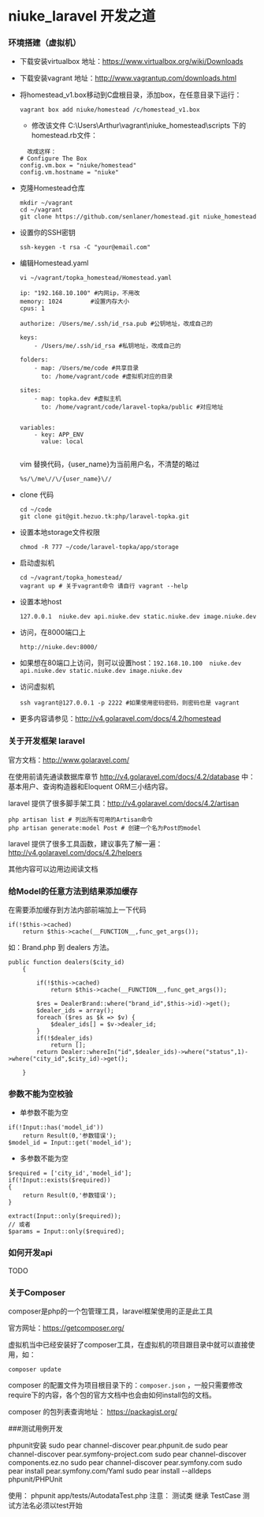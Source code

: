 
# niuke_laravel 开发之道

### 环境搭建（虚拟机）
* 下载安装virtualbox  地址：<https://www.virtualbox.org/wiki/Downloads>
* 下载安装vagrant 地址：<http://www.vagrantup.com/downloads.html>
* 将homestead_v1.box移动到C盘根目录，添加box，在任意目录下运行：

	```
	vagrant box add niuke/homestead /c/homestead_v1.box

	```
	* 修改该文件	C:\Users\Arthur\vagrant\niuke_homestead\scripts 下的 homestead.rb文件：

	```
	  改成这样：
    # Configure The Box
    config.vm.box = "niuke/homestead"
    config.vm.hostname = "niuke"
	```
* 克隆Homestead仓库
	
	```
	mkdir ~/vagrant
	cd ~/vagrant
	git clone https://github.com/senlaner/homestead.git niuke_homestead
	
	```
* 设置你的SSH密钥 
	```
	ssh-keygen -t rsa -C "your@email.com"
	```
* 编辑Homestead.yaml

	```
	vi ~/vagrant/topka_homestead/Homestead.yaml
	```

	```
	ip: "192.168.10.100" #内网ip，不用改
	memory: 1024		#设置内存大小
	cpus: 1

	authorize: /Users/me/.ssh/id_rsa.pub #公钥地址，改成自己的

	keys:
	    - /Users/me/.ssh/id_rsa #私钥地址，改成自己的

	folders:
	    - map: /Users/me/code #共享目录
	      to: /home/vagrant/code #虚拟机对应的目录

	sites:
	    - map: topka.dev #虚拟主机
	      to: /home/vagrant/code/laravel-topka/public #对应地址


	variables:
	    - key: APP_ENV
	      value: local
		
	```
	vim 替换代码，{user_name}为当前用户名，不清楚的略过
	
	```
	%s/\/me\//\/{user_name}\//
	```
	
* clone 代码 

	```
	cd ~/code
	git clone git@git.hezuo.tk:php/laravel-topka.git
	```

* 设置本地storage文件权限

	```
	chmod -R 777 ~/code/laravel-topka/app/storage
	```
	
* 启动虚拟机

	```
	cd ~/vagrant/topka_homestead/
	vagrant up # 关于vagrant命令 请自行 vagrant --help
	```
* 设置本地host
	
	```
	127.0.0.1  niuke.dev api.niuke.dev static.niuke.dev image.niuke.dev
	```
* 访问，在8000端口上

	```
	http://niuke.dev:8000/
	```
* 如果想在80端口上访问，则可以设置host：``` 192.168.10.100  niuke.dev api.niuke.dev static.niuke.dev image.niuke.dev ```

* 访问虚拟机

	```
	ssh vagrant@127.0.0.1 -p 2222 #如果使用密码密码，则密码也是 vagrant
	```
* 更多内容请参见：<http://v4.golaravel.com/docs/4.2/homestead>

### 关于开发框架 laravel 
官方文档：<http://www.golaravel.com/> 

在使用前请先通读数据库章节 <http://v4.golaravel.com/docs/4.2/database> 中：基本用户、查询构造器和Eloquent ORM三小结内容。

laravel 提供了很多脚手架工具：<http://v4.golaravel.com/docs/4.2/artisan>

```	
php artisan list # 列出所有可用的Artisan命令
php artisan generate:model Post # 创建一个名为Post的model
```

laravel 提供了很多工具函数，建议事先了解一遍：<http://v4.golaravel.com/docs/4.2/helpers>

其他内容可以边用边阅读文档

### 给Model的任意方法到结果添加缓存

在需要添加缓存到方法内部前端加上一下代码

```
if(!$this->cached)
    return $this->cache(__FUNCTION__,func_get_args());

```

如：Brand.php 到 dealers 方法。


```
public function dealers($city_id)
    {

    	if(!$this->cached)
    		return $this->cache(__FUNCTION__,func_get_args());

    	$res = DealerBrand::where("brand_id",$this->id)->get();
    	$dealer_ids = array();
    	foreach ($res as $k => $v) {
    		$dealer_ids[] = $v->dealer_id;
    	}
    	if(!$dealer_ids)
    		return [];
    	return Dealer::whereIn("id",$dealer_ids)->where("status",1)->where("city_id",$city_id)->get();
    	
    }

```

### 参数不能为空校验

* 单参数不能为空

```
if(!Input::has('model_id'))
	return Result(0,'参数错误');
$model_id = Input::get('model_id');
```

* 多参数不能为空

```
$required = ['city_id','model_id'];
if(!Input::exists($required))
{
	return Result(0,'参数错误');
}

extract(Input::only($required));
// 或者
$params = Input::only($required);

```


### 如何开发api
TODO
 
### 关于Composer
composer是php的一个包管理工具，laravel框架使用的正是此工具

官方网址：<https://getcomposer.org/>

虚拟机当中已经安装好了composer工具，在虚拟机的项目跟目录中就可以直接使用，如：

```
composer update
```
composer 的配置文件为项目根目录下的：``` composer.json ``` ，一般只需要修改require下的内容，各个包的官方文档中也会由如何install包的文档。

composer 的包列表查询地址： <https://packagist.org/>



###测试用例开发

phpunit安装
sudo pear channel-discover pear.phpunit.de
sudo pear channel-discover pear.symfony-project.com
sudo pear channel-discover components.ez.no
sudo pear channel-discover pear.symfony.com
sudo pear install pear.symfony.com/Yaml
sudo pear install --alldeps phpunit/PHPUnit

使用：
phpunit app/tests/AutodataTest.php
注意：
	 测试类 继承 TestCase
	 测试方法名必须以test开始
